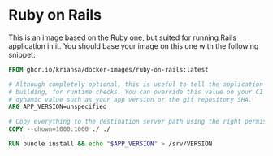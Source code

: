 # Ruby on Rails

This is an image based on the Ruby one, but suited for running Rails application in it. You should
base your image on this one with the following snippet:

```Dockerfile
FROM ghcr.io/kriansa/docker-images/ruby-on-rails:latest

# Although completely optional, this is useful to tell the application which version we are
# building, for runtime checks. You can override this value on your CI pipeline at build time for a
# dynamic value such as your app version or the git repository SHA.
ARG APP_VERSION=unspecified

# Copy everything to the destination server path using the right permissions
COPY --chown=1000:1000 ./ ./

RUN bundle install && echo "$APP_VERSION" > /srv/VERSION
```
